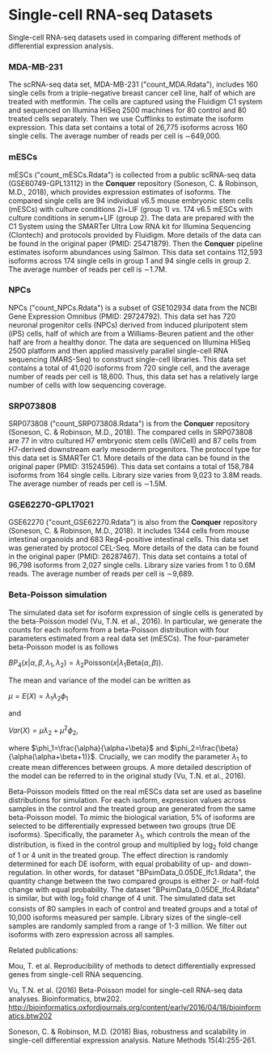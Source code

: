 # Single-cell RNA-seq Datasets
Single-cell RNA-seq datasets used in comparing different methods of differential expression analysis.

### MDA-MB-231 
The scRNA-seq data set, MDA-MB-231 ("count_MDA.Rdata"), includes 160 single cells from a triple-negative breast cancer cell line, half of which are treated with metformin. The cells are captured using the Fluidigm C1 system and sequenced on Illumina HiSeq 2500 machines for 80 control and 80 treated cells separately. Then we use Cufflinks to estimate the isoform expression. This data set contains a total of 26,775 isoforms across 160 single cells. The average number of reads per cell is $\sim$649,000. 

### mESCs
mESCs ("count_mESCs.Rdata") is collected from a public scRNA-seq data (GSE60749-GPL13112) in the **Conquer** repository (Soneson, C. & Robinson, M.D., 2018), which provides expression estimates of isoforms. The compared single cells are 94 individual v6.5 mouse embryonic stem cells (mESCs) with culture conditions 2i+LIF (group 1) *vs.* 174 v6.5 mESCs with culture conditions in serum+LIF (group 2). The data are prepared with the C1 System using the SMARTer Ultra Low RNA kit for Illumina Sequencing (Clontech) and protocols provided by Fluidigm. More details of the data can be found in the original paper (PMID: 25471879). Then the **Conquer** pipeline estimates isoform abundances using Salmon. This data set contains 112,593 isoforms across 174 single cells in group 1 and 94 single cells in group 2. The average number of reads per cell is $\sim$1.7M.

### NPCs
NPCs ("count_NPCs.Rdata") is a subset of GSE102934 data from the NCBI Gene Expression Omnibus (PMID: 29724792). This data set has 720 neuronal progenitor cells (NPCs) derived from induced pluripotent stem (iPS) cells, half of which are from a Williams-Beuren patient and the other half are from a healthy donor. The data are sequenced on Illumina HiSeq 2500 platform and then applied massively parallel single-cell RNA sequencing (MARS-Seq) to construct single-cell libraries. This data set contains a total of 41,020 isoforms from 720 single cell, and the average number of reads per cell is 18,600. Thus, this data set has a relatively large number of cells with low sequencing coverage.

### SRP073808
SRP073808 ("count_SRP073808.Rdata") is from the **Conquer** repository (Soneson, C. & Robinson, M.D., 2018).
The compared cells in SRP073808 are 77 in vitro cultured H7 embryonic stem cells (WiCell) and 87 cells from H7-derived downstream early mesoderm progenitors. The protocol type for this data set is SMARTer C1. More details of the data can be found in the original paper (PMID: 31524596). This data set contains a total of 158,784 isoforms from 164 single cells. Library size varies from 9,023 to 3.8M reads. The average number of reads per cell is $\sim$1.5M.

### GSE62270-GPL17021
GSE62270 ("count_GSE62270.Rdata") is also from the **Conquer** repository (Soneson, C. & Robinson, M.D., 2018).
It includes 1344 cells from mouse intestinal organoids and 683 Reg4-positive intestinal cells. This data set was generated by protocol CEL-Seq.  More details of the data can be found in the original paper (PMID: 26287467). This data set contains a total of 96,798 isoforms from 2,027 single cells. Library size varies from 1 to 0.6M reads. The average number of reads per cell is $\sim$9,689.

### Beta-Poisson simulation

The simulated data set for isoform expression of single cells is generated by the beta-Poisson model (Vu, T.N. et al., 2016). In particular, we generate the counts for each isoform from a beta-Poisson distribution with four parameters estimated from a real data set (mESCs). The four-parameter beta-Poisson model is as follows

$BP_4(x|\alpha,\beta,\lambda_1,\lambda_2 ) = \lambda_2 \mbox{Poisson}(x|\lambda_1 \mbox{Beta}(\alpha,\beta)).$

The mean and variance of the model can be written as

$\mu = E(X)=\lambda_1\lambda_2 \phi_1$

and

$Var(X)=\mu \lambda_2 + \mu^2 \phi_2$,

where $\phi_1=\frac{\alpha}{\alpha+\beta}$ and 
$\phi_2=\frac{\beta}{\alpha(\alpha+\beta+1)}$. Crucially, we can modify the parameter $\lambda_1$ to create mean differences between groups. A more detailed description of the model can be referred to in the original study (Vu, T.N. et al., 2016).

Beta-Poisson models fitted on the real mESCs data set are used as baseline distributions for simulation. For each isoform, expression values across samples in the control and the treated group are generated from the same beta-Poisson model. To mimic the biological variation, 5\% of isoforms are selected to be differentially expressed between two groups (true DE isoforms). Specifically, the parameter $\lambda_1$, which controls the mean of the distribution, is fixed in the control group and multiplied by $\log_2$ fold change of 1 or 4 unit in the treated group. The effect direction is randomly determined for each DE isoform, with equal probability of up- and down-regulation. In other words, for dataset "BPsimData_0.05DE_lfc1.Rdata", the quantity change between the two compared groups is either 2- or half-fold change with equal probability. The dataset "BPsimData_0.05DE_lfc4.Rdata" is similar, but with $\log_2$ fold change of 4 unit. The simulated data set consists of 80 samples in each of control and treated groups and a total of 10,000 isoforms measured per sample. Library sizes of the single-cell samples are randomly sampled from a range of 1-3 million. 
We filter out isoforms with zero expression across all samples. 

Related publications: 

Mou, T. et al. Reproducibility of methods to detect differentially expressed genes from  single-cell RNA sequencing.

Vu, T.N. et al. (2016) Beta-Poisson model for single-cell RNA-seq data analyses. Bioinformatics, btw202. http://bioinformatics.oxfordjournals.org/content/early/2016/04/18/bioinformatics.btw202

Soneson, C. & Robinson, M.D. (2018) Bias, robustness and scalability in single-cell differential expression analysis. Nature Methods 15(4):255-261.
